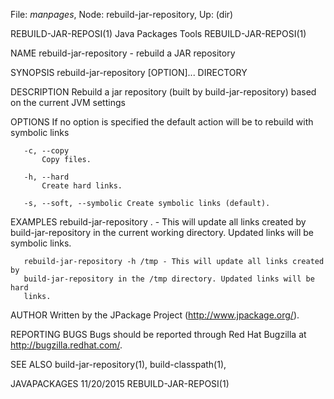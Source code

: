 File: *manpages*,  Node: rebuild-jar-repository,  Up: (dir)

REBUILD-JAR-REPOSI(1)         Java Packages Tools        REBUILD-JAR-REPOSI(1)



NAME
       rebuild-jar-repository - rebuild a JAR repository

SYNOPSIS
       rebuild-jar-repository [OPTION]... DIRECTORY

DESCRIPTION
       Rebuild a jar repository (built by build-jar-repository) based on the
       current JVM settings

OPTIONS
       If no option is specified the default action will be to rebuild with
       symbolic links

       -c, --copy
           Copy files.

       -h, --hard
           Create hard links.

       -s, --soft, --symbolic Create symbolic links (default).

EXAMPLES
       rebuild-jar-repository . - This will update all links created by
       build-jar-repository in the current working directory. Updated links
       will be symbolic links.

       rebuild-jar-repository -h /tmp - This will update all links created by
       build-jar-repository in the /tmp directory. Updated links will be hard
       links.

AUTHOR
       Written by the JPackage Project (http://www.jpackage.org/).

REPORTING BUGS
       Bugs should be reported through Red Hat Bugzilla at
       http://bugzilla.redhat.com/.

SEE ALSO
       build-jar-repository(1), build-classpath(1),



JAVAPACKAGES                      11/20/2015             REBUILD-JAR-REPOSI(1)
